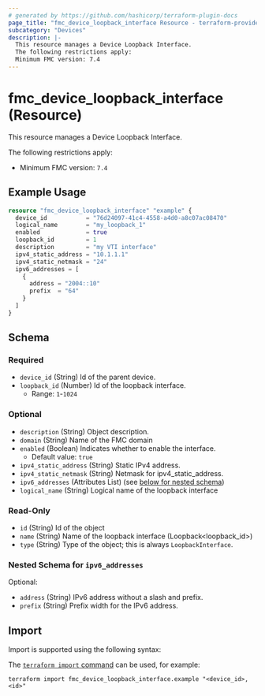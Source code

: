 ```yaml
---
# generated by https://github.com/hashicorp/terraform-plugin-docs
page_title: "fmc_device_loopback_interface Resource - terraform-provider-fmc"
subcategory: "Devices"
description: |-
  This resource manages a Device Loopback Interface.
  The following restrictions apply:
  Minimum FMC version: 7.4
---
```


# fmc_device_loopback_interface (Resource)

This resource manages a Device Loopback Interface.

The following restrictions apply:
  - Minimum FMC version: `7.4`

## Example Usage

```terraform
resource "fmc_device_loopback_interface" "example" {
  device_id           = "76d24097-41c4-4558-a4d0-a8c07ac08470"
  logical_name        = "my_loopback_1"
  enabled             = true
  loopback_id         = 1
  description         = "my VTI interface"
  ipv4_static_address = "10.1.1.1"
  ipv4_static_netmask = "24"
  ipv6_addresses = [
    {
      address = "2004::10"
      prefix  = "64"
    }
  ]
}
```

<!-- schema generated by tfplugindocs -->
## Schema

### Required

- `device_id` (String) Id of the parent device.
- `loopback_id` (Number) Id of the loopback interface.
  - Range: `1`-`1024`

### Optional

- `description` (String) Object description.
- `domain` (String) Name of the FMC domain
- `enabled` (Boolean) Indicates whether to enable the interface.
  - Default value: `true`
- `ipv4_static_address` (String) Static IPv4 address.
- `ipv4_static_netmask` (String) Netmask for ipv4_static_address.
- `ipv6_addresses` (Attributes List) (see [below for nested schema](#nestedatt--ipv6_addresses))
- `logical_name` (String) Logical name of the loopback interface

### Read-Only

- `id` (String) Id of the object
- `name` (String) Name of the loopback interface (Loopback<loopback_id>)
- `type` (String) Type of the object; this is always `LoopbackInterface`.

<a id="nestedatt--ipv6_addresses"></a>
### Nested Schema for `ipv6_addresses`

Optional:

- `address` (String) IPv6 address without a slash and prefix.
- `prefix` (String) Prefix width for the IPv6 address.

## Import

Import is supported using the following syntax:

The [`terraform import` command](https://developer.hashicorp.com/terraform/cli/commands/import) can be used, for example:

```shell
terraform import fmc_device_loopback_interface.example "<device_id>,<id>"
```
